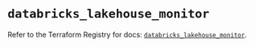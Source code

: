# `databricks_lakehouse_monitor`

Refer to the Terraform Registry for docs: [`databricks_lakehouse_monitor`](https://registry.terraform.io/providers/databricks/databricks/1.94.0/docs/resources/lakehouse_monitor).
